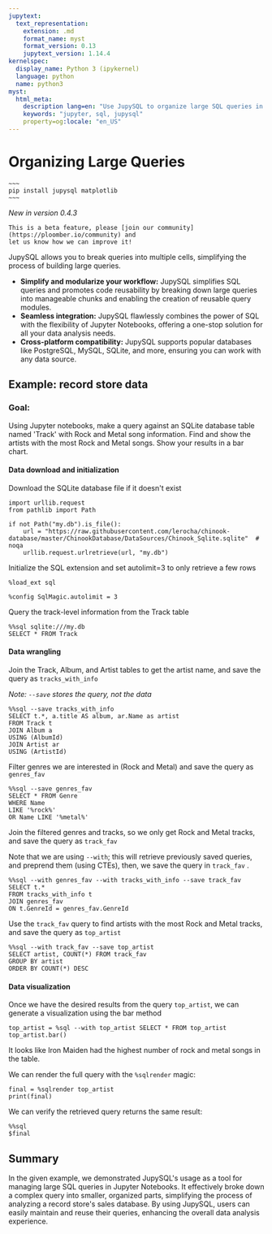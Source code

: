 ```yaml
---
jupytext:
  text_representation:
    extension: .md
    format_name: myst
    format_version: 0.13
    jupytext_version: 1.14.4
kernelspec:
  display_name: Python 3 (ipykernel)
  language: python
  name: python3
myst:
  html_meta:
    description lang=en: "Use JupySQL to organize large SQL queries in a Jupyter notebook"
    keywords: "jupyter, sql, jupysql"
    property=og:locale: "en_US"
---
```


# Organizing Large Queries


```{dropdown} Required packages
~~~
pip install jupysql matplotlib
~~~
```


*New in version 0.4.3*

```{note}
This is a beta feature, please [join our community](https://ploomber.io/community) and
let us know how we can improve it!
```

JupySQL allows you to break queries into multiple cells, simplifying the process of building large queries.

- **Simplify  and modularize your workflow:** JupySQL simplifies SQL queries and promotes code reusability by breaking down large queries into manageable chunks and enabling the creation of reusable query modules.
- **Seamless integration:** JupySQL flawlessly combines the power of SQL with the flexibility of Jupyter Notebooks, offering a one-stop solution for all your data analysis needs.
- **Cross-platform compatibility:** JupySQL supports popular databases like PostgreSQL, MySQL, SQLite, and more, ensuring you can work with any data source.

## Example: record store data

### Goal: 

Using Jupyter notebooks, make a query against an SQLite database table named 'Track' with Rock and Metal song information. Find and show the artists with the most Rock and Metal songs. Show your results in a bar chart.


#### Data download and initialization

Download the SQLite database file if it doesn't exist

```{code-cell} ipython3
import urllib.request
from pathlib import Path

if not Path("my.db").is_file():
    url = "https://raw.githubusercontent.com/lerocha/chinook-database/master/ChinookDatabase/DataSources/Chinook_Sqlite.sqlite"  # noqa
    urllib.request.urlretrieve(url, "my.db")
```

Initialize the SQL extension and set autolimit=3 to only retrieve a few rows

```{code-cell} ipython3
%load_ext sql
```

```{code-cell} ipython3
%config SqlMagic.autolimit = 3
```

Query the track-level information from the Track table

```{code-cell} ipython3
%%sql sqlite:///my.db
SELECT * FROM Track
```

#### Data wrangling

Join the Track, Album, and Artist tables to get the artist name, and save the query as `tracks_with_info`

*Note: `--save` stores the query, not the data*

```{code-cell} ipython3
%%sql --save tracks_with_info
SELECT t.*, a.title AS album, ar.Name as artist
FROM Track t
JOIN Album a
USING (AlbumId)
JOIN Artist ar
USING (ArtistId)
```

Filter genres we are interested in (Rock and Metal) and save the query as `genres_fav`

```{code-cell} ipython3
%%sql --save genres_fav
SELECT * FROM Genre
WHERE Name
LIKE '%rock%'
OR Name LIKE '%metal%' 
```

Join the filtered genres and tracks, so we only get Rock and Metal tracks, and save the query as `track_fav`

Note that we are using `--with`; this will retrieve previously saved queries, and preprend them (using CTEs), then, we save the query in `track_fav` .

```{code-cell} ipython3
%%sql --with genres_fav --with tracks_with_info --save track_fav
SELECT t.*
FROM tracks_with_info t
JOIN genres_fav
ON t.GenreId = genres_fav.GenreId
```

Use the `track_fav` query to find artists with the most Rock and Metal tracks, and save the query as `top_artist`

```{code-cell} ipython3
%%sql --with track_fav --save top_artist
SELECT artist, COUNT(*) FROM track_fav
GROUP BY artist
ORDER BY COUNT(*) DESC
```

#### Data visualization

Once we have the desired results from the query `top_artist`, we can generate a visualization using the bar method

```{code-cell} ipython3
top_artist = %sql --with top_artist SELECT * FROM top_artist
top_artist.bar()
```

It looks like Iron Maiden had the highest number of rock and metal songs in the table.

We can render the full query with the `%sqlrender` magic:

```{code-cell} ipython3
final = %sqlrender top_artist
print(final)
```

We can verify the retrieved query returns the same result:

```{code-cell} ipython3
%%sql
$final
```

## Summary

In the given example, we demonstrated JupySQL's usage as a tool for managing large SQL queries in Jupyter Notebooks. It effectively broke down a complex query into smaller, organized parts, simplifying the process of analyzing a record store's sales database. By using JupySQL, users can easily maintain and reuse their queries, enhancing the overall data analysis experience.